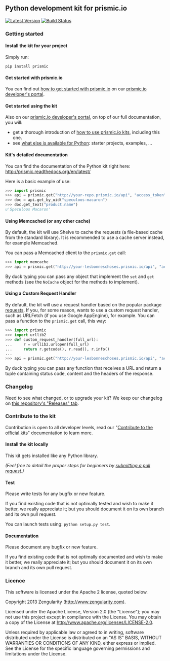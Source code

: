 ## Python development kit for prismic.io

[![Latest Version](https://pypip.in/version/prismic/badge.svg)](https://pypi.python.org/pypi/prismic/)
[![Build Status](https://api.travis-ci.org/prismicio/python-kit.png)](https://travis-ci.org/prismicio/python-kit)

### Getting started

#### Install the kit for your project

Simply run:

```
pip install prismic
```

#### Get started with prismic.io

You can find out [how to get started with prismic.io](https://developers.prismic.io/documentation/UjBaQsuvzdIHvE4D/getting-started) on our [prismic.io developer's portal](https://developers.prismic.io/).

#### Get started using the kit

Also on our [prismic.io developer's portal](https://developers.prismic.io/), on top of our full documentation, you will:
 * get a thorough introduction of [how to use prismic.io kits](https://developers.prismic.io/documentation/UjBe8bGIJ3EKtgBZ/api-documentation#kits-and-helpers), including this one.
 * see [what else is available for Python](https://developers.prismic.io/technologies/UjBh78uvzeMJvE4o/python): starter projects, examples, ...


#### Kit's detailed documentation

You can find the documentation of the Python kit right here: http://prismic.readthedocs.org/en/latest/

Here is a basic example of use:
```python
>>> import prismic
>>> api = prismic.get("http://your-repo.prismic.io/api", "access_token")
>>> doc = api.get_by_uid("speculoos-macaron")
>>> doc.get_text("product.name")
u'Speculoos Macaron'
```

#### Using Memcached (or any other cache)

By default, the kit will use Shelve to cache the requests (a file-based cache from the standard library). It is recommended to use a cache server instead, for example Memcached.

You can pass a Memcached client to the `prismic.get` call:

```python
>>> import memcache
>>> api = prismic.get("http://your-lesbonneschoses.prismic.io/api", "access_token", memcache.Client(['127.0.0.1:11211']))
```

By duck typing you can pass any object that implement the `set` and `get` methods (see the `NoCache` object for the methods
to implement).

#### Using a Custom Request Handler

By default, the kit will use a request handler based on the popular package [requests](http://python-requests.org). If you, for some reason, wants to use a custom request handler,
 such as URLFetch (if you use Google AppEngine), for example. You can pass a function to the `prismic.get` call, this way:

 ```python
 >>> import prismic
 >>> import urllib2
 >>> def custom_request_handler(full_url):
 ...     r = urllib2.urlopen(full_url)
 ...     return r.getcode(), r.read(), r.info()
 ...
 >>> api = prismic.get("http://your-lesbonneschoses.prismic.io/api", "access_token", request_handler=custom_request_handler)
 ```

By duck typing you can pass any function that receives a URL and return a tuple containing status code, content and the headers of the response.

### Changelog

Need to see what changed, or to upgrade your kit? We keep our changelog on [this repository's "Releases" tab](https://github.com/prismicio/python-kit/releases).

### Contribute to the kit

Contribution is open to all developer levels, read our "[Contribute to the official kits](https://developers.prismic.io/documentation/UszOeAEAANUlwFpp/contribute-to-the-official-kits)" documentation to learn more.

#### Install the kit locally

This kit gets installed like any Python library.

*(Feel free to detail the proper steps for beginners by [submitting a pull request](https://developers.prismic.io/documentation/UszOeAEAANUlwFpp/contribute-to-the-official-kits).)*

#### Test

Please write tests for any bugfix or new feature.

If you find existing code that is not optimally tested and wish to make it better, we really appreciate it; but you should document it on its own branch and its own pull request.

You can launch tests using: `python setup.py test`.

#### Documentation

Please document any bugfix or new feature.

If you find existing code that is not optimally documented and wish to make it better, we really appreciate it; but you should document it on its own branch and its own pull request.

### Licence

This software is licensed under the Apache 2 license, quoted below.

Copyright 2013 Zengularity (http://www.zengularity.com).

Licensed under the Apache License, Version 2.0 (the "License"); you may not use this project except in compliance with the License. You may obtain a copy of the License at http://www.apache.org/licenses/LICENSE-2.0.

Unless required by applicable law or agreed to in writing, software distributed under the License is distributed on an "AS IS" BASIS, WITHOUT WARRANTIES OR CONDITIONS OF ANY KIND, either express or implied. See the License for the specific language governing permissions and limitations under the License.
